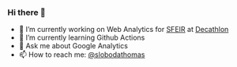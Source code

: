 ### Hi there 👋

- 🔭 I’m currently working on Web Analytics for [SFEIR](https://www.sfeir.com/fr/) at [Decathlon](https://decathlon.fr)
- 🌱 I’m currently learning Github Actions
- 💬 Ask me about Google Analytics
- 📫 How to reach me: [@slobodathomas](https://twitter.com/slobodathomas)
